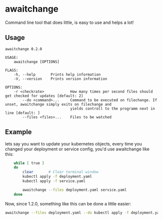 # awaitchange

Command line tool that does little, is easy to use and helps a lot!

## Usage

```
awaitchange 0.2.0

USAGE:
    awaitchange [OPTIONS]

FLAGS:
    -h, --help       Prints help information
    -V, --version    Prints version information

OPTIONS:
    -r <checkrate>            How many times per second files should get checked for updates [default: 2]
        --do <command>...     Command to be executed on filechange. If unset, awaitchange simply exits on filechange and
                              yields controll to the programm next in line [default: ]
        --files <files>...    Files to be watched
```

## Example

lets say you want to update your kubernetes objects, every time you changed your deployment or service config,
you'd use awaitchange like this:
```sh
    while [ true ]
    do
        clear       # Clear terminal window
        kubectl apply -f deployment.yaml
        kubectl apply -f service.yaml

        awaitchange --files deployment.yaml service.yaml
    done
```


Now, since 1.2.0, something like this can be done a little easier:

```sh
awaitchange --files deployment.yaml --do kubectl apply -f deployment.yaml
```
